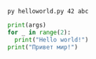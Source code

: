 `py helloworld.py 42 abc`

```py
print(args)
for _ in range(2):
  print("Hello world!")
print("Привет мир!")
```

